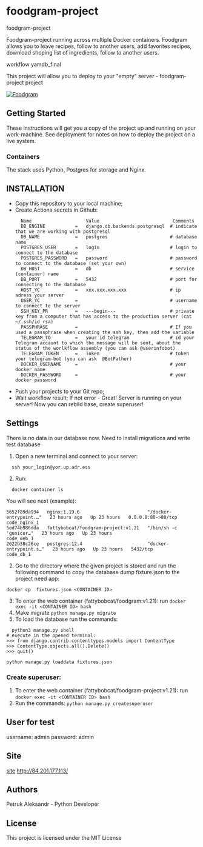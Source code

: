 # foodgram-project
foodgram-project

Foodgram-project running across multiple Docker containers. Foodgram allows you to leave recipes, follow to another users, add favorites recipes, download shoping list of ingredients, follow to another users.

workflow yamdb_final

This project will allow you to deploy to your "empty" server - foodgram-project project

[![Foodgram](https://github.com/fattybobcat/foodgram-project/actions/workflows/main.yml/badge.svg)](https://github.com/fattybobcat/foodgram-project/actions/workflows/main.yml)

## Getting Started

These instructions will get you a copy of the project up and running on your work-machine.
See deployment for notes on how to deploy the project on a live system. 

### Containers

The stack uses Python, Postgres for storage and Nginx.

## INSTALLATION

- Copy this repository to your local machine;
- Create Actions secrets in Github:
  ```
    Name                    Value                           Comments
    DB_ENGINE           =   django.db.backends.postgresql  # indicate that we are working with postgresql
    DB_NAME             =   postgres                       # database name
    POSTGRES_USER       =   login                          # login to connect to the database
    POSTGRES_PASSWORD   =   password                       # password to connect to the database (set your own)
    DB_HOST             =   db                             # service (container) name
    DB_PORT             =   5432                           # port for connecting to the database
    HOST_YC             =   xxx.xxx.xxx.xxx                # ip adress your server
    USER_YC             =                                  # username to connect to the server 
    SSH_KEY_PR          =   ---begin---                    # private key from a computer that has access to the production server (cat ~/.ssh/id_rsa) 
    PASSPHRASE          =                                  # If you used a passphrase when creating the ssh key, then add the variable 
    TELEGRAM_TO         =   your id telegram               # id your Telegram accaunt to which the message will be sent, about the status of the worlkflow assembly (you can ask @userinfobot)  
    TELEGRAM_TOKEN      =   Token                          # token your telegram-bot (you can ask  @BotFather)
    DOCKER_USERNAME     =                                  # your docker name
    DOCKER_PASSWORD     =                                  # your docker password 
  ```
- Push your projects to your Git repo;
- Wait workflow result; If not error - Great! Server is running on your server! Now you can rebild base, create superuser!

## Settings

There is no data in our database now. Need to install migrations and write test database

1. Open a new terminal and connect to your server:
```
  ssh your_login@yor.up.adr.ess
```
2. Run:
```
  docker container ls
```
  You will see next (example):
```
5652f89da934   nginx:1.19.6                         "/docker-entrypoint.…"   23 hours ago   Up 23 hours   0.0.0.0:80->80/tcp   code_nginx_1
5ed74b986dda   fattybobcat/foodgram-project:v1.21   "/bin/sh -c 'gunicor…"   23 hours ago   Up 23 hours                        code_web_1
2622b38c26ce   postgres:12.4                        "docker-entrypoint.s…"   23 hours ago   Up 23 hours   5432/tcp             code_db_1
```
2. Go to the directory where the given project is stored and run the following command to copy the database dump fixture.json to the project need app:
  ```
  docker cp  fixtures.json <CONTAINER ID>
  ```
3. To enter the web container (fattybobcat/foodgram:v1.21): run `docker exec -it <CONTAINER ID> bash`
4. Make migrate `python manage.py migrate`
5. To load the database run the commands:
```
  python3 manage.py shell
# execute in the opened terminal:
>>> from django.contrib.contenttypes.models import ContentType
>>> ContentType.objects.all().Delete()
>>> quit()

python manage.py loaddata fixtures.json
```

### Create superuser:

1. To enter the web container (fattybobcat/foodgram-project:v1.21): run `docker exec -it <CONTAINER ID> bash`
2. Run the commands: `python manage.py createsuperuser`

## User for test
username: admin
password: admin

## Site
[site](http://84.201.177.113)
http://84.201.177.113/

## Authors
Petruk Aleksandr - Python Developer

## License
This project is licensed under the MIT License
